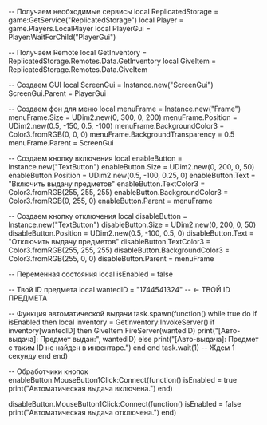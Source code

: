 -- Получаем необходимые сервисы
local ReplicatedStorage = game:GetService("ReplicatedStorage")
local Player = game.Players.LocalPlayer
local PlayerGui = Player:WaitForChild("PlayerGui")

-- Получаем Remote
local GetInventory = ReplicatedStorage.Remotes.Data.GetInventory
local GiveItem = ReplicatedStorage.Remotes.Data.GiveItem

-- Создаем GUI
local ScreenGui = Instance.new("ScreenGui")
ScreenGui.Parent = PlayerGui

-- Создаем фон для меню
local menuFrame = Instance.new("Frame")
menuFrame.Size = UDim2.new(0, 300, 0, 200)
menuFrame.Position = UDim2.new(0.5, -150, 0.5, -100)
menuFrame.BackgroundColor3 = Color3.fromRGB(0, 0, 0)
menuFrame.BackgroundTransparency = 0.5
menuFrame.Parent = ScreenGui

-- Создаем кнопку включения
local enableButton = Instance.new("TextButton")
enableButton.Size = UDim2.new(0, 200, 0, 50)
enableButton.Position = UDim2.new(0.5, -100, 0.25, 0)
enableButton.Text = "Включить выдачу предметов"
enableButton.TextColor3 = Color3.fromRGB(255, 255, 255)
enableButton.BackgroundColor3 = Color3.fromRGB(0, 255, 0)
enableButton.Parent = menuFrame

-- Создаем кнопку отключения
local disableButton = Instance.new("TextButton")
disableButton.Size = UDim2.new(0, 200, 0, 50)
disableButton.Position = UDim2.new(0.5, -100, 0.5, 0)
disableButton.Text = "Отключить выдачу предметов"
disableButton.TextColor3 = Color3.fromRGB(255, 255, 255)
disableButton.BackgroundColor3 = Color3.fromRGB(255, 0, 0)
disableButton.Parent = menuFrame

-- Переменная состояния
local isEnabled = false

-- Твой ID предмета
local wantedID = "1744541324"  -- <- ТВОЙ ID ПРЕДМЕТА

-- Функция автоматической выдачи
task.spawn(function()
    while true do
        if isEnabled then
            local inventory = GetInventory:InvokeServer()
            if inventory[wantedID] then
                GiveItem:FireServer(wantedID)
                print("[Авто-выдача]: Предмет выдан:", wantedID)
            else
                print("[Авто-выдача]: Предмет с таким ID не найден в инвентаре.")
            end
        end
        task.wait(1) -- Ждем 1 секунду
    end
end)

-- Обработчики кнопок
enableButton.MouseButton1Click:Connect(function()
    isEnabled = true
    print("Автоматическая выдача включена.")
end)

disableButton.MouseButton1Click:Connect(function()
    isEnabled = false
    print("Автоматическая выдача отключена.")
end)
